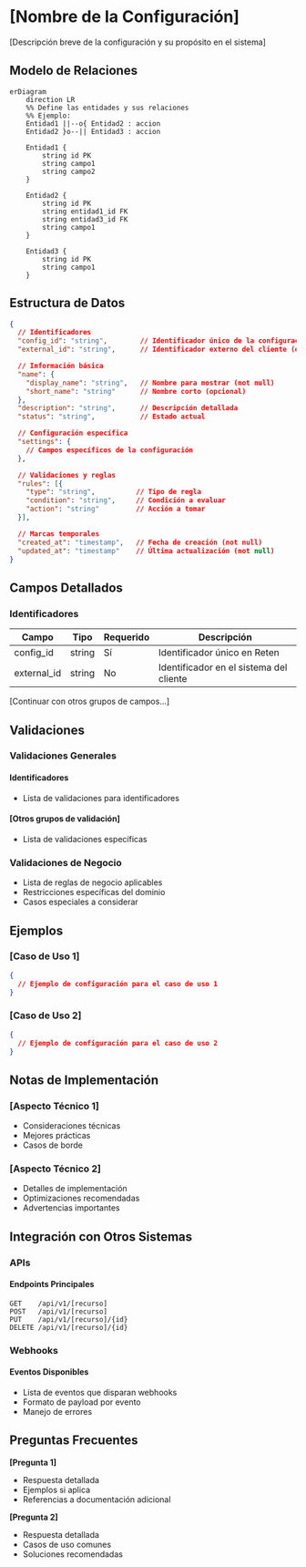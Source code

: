 # [Nombre de la Configuración]

[Descripción breve de la configuración y su propósito en el sistema]

## Modelo de Relaciones

```mermaid
erDiagram
    direction LR
    %% Define las entidades y sus relaciones
    %% Ejemplo:
    Entidad1 ||--o{ Entidad2 : accion
    Entidad2 }o--|| Entidad3 : accion

    Entidad1 {
        string id PK
        string campo1
        string campo2
    }
    
    Entidad2 {
        string id PK
        string entidad1_id FK
        string entidad3_id FK
        string campo1
    }

    Entidad3 {
        string id PK
        string campo1
    }
```

## Estructura de Datos

```json
{
  // Identificadores
  "config_id": "string",        // Identificador único de la configuración (not null)
  "external_id": "string",      // Identificador externo del cliente (opcional)

  // Información básica
  "name": {
    "display_name": "string",   // Nombre para mostrar (not null)
    "short_name": "string"      // Nombre corto (opcional)
  },
  "description": "string",      // Descripción detallada
  "status": "string",           // Estado actual

  // Configuración específica
  "settings": {
    // Campos específicos de la configuración
  },

  // Validaciones y reglas
  "rules": [{
    "type": "string",          // Tipo de regla
    "condition": "string",     // Condición a evaluar
    "action": "string"         // Acción a tomar
  }],

  // Marcas temporales
  "created_at": "timestamp",   // Fecha de creación (not null)
  "updated_at": "timestamp"    // Última actualización (not null)
}
```

## Campos Detallados

### Identificadores

| Campo       | Tipo   | Requerido | Descripción                             |
| ----------- | ------ | --------- | --------------------------------------- |
| config_id   | string | Sí        | Identificador único en Reten            |
| external_id | string | No        | Identificador en el sistema del cliente |

[Continuar con otros grupos de campos...]

## Validaciones

### Validaciones Generales

#### Identificadores
- Lista de validaciones para identificadores

#### [Otros grupos de validación]
- Lista de validaciones específicas

### Validaciones de Negocio

- Lista de reglas de negocio aplicables
- Restricciones específicas del dominio
- Casos especiales a considerar

## Ejemplos

### [Caso de Uso 1]

```json
{
  // Ejemplo de configuración para el caso de uso 1
}
```

### [Caso de Uso 2]

```json
{
  // Ejemplo de configuración para el caso de uso 2
}
```

## Notas de Implementación

### [Aspecto Técnico 1]

- Consideraciones técnicas
- Mejores prácticas
- Casos de borde

### [Aspecto Técnico 2]

- Detalles de implementación
- Optimizaciones recomendadas
- Advertencias importantes

## Integración con Otros Sistemas

### APIs

#### Endpoints Principales
```
GET    /api/v1/[recurso]
POST   /api/v1/[recurso]
PUT    /api/v1/[recurso]/{id}
DELETE /api/v1/[recurso]/{id}
```

### Webhooks

#### Eventos Disponibles
- Lista de eventos que disparan webhooks
- Formato de payload por evento
- Manejo de errores

## Preguntas Frecuentes

**[Pregunta 1]**
- Respuesta detallada
- Ejemplos si aplica
- Referencias a documentación adicional

**[Pregunta 2]**
- Respuesta detallada
- Casos de uso comunes
- Soluciones recomendadas 